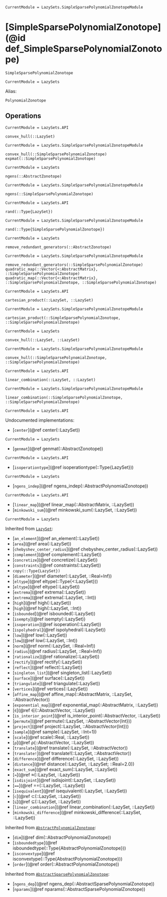 ```@meta
CurrentModule = LazySets.SimpleSparsePolynomialZonotopeModule
```

# [SimpleSparsePolynomialZonotope](@id def_SimpleSparsePolynomialZonotope)

```@docs
SimpleSparsePolynomialZonotope
```

```@meta
CurrentModule = LazySets
```

Alias:

```@docs
PolynomialZonotope
```

## Operations

```@meta
CurrentModule = LazySets.API
```
```@docs; canonical=false
convex_hull(::LazySet)
```
```@meta
CurrentModule = LazySets.SimpleSparsePolynomialZonotopeModule
```
```@docs
convex_hull(::SimpleSparsePolynomialZonotope)
expmat(::SimpleSparsePolynomialZonotope)
```
```@meta
CurrentModule = LazySets
```
```@docs; canonical=false
ngens(::AbstractZonotope)
```
```@meta
CurrentModule = LazySets.SimpleSparsePolynomialZonotopeModule
```
```@docs
ngens(::SimpleSparsePolynomialZonotope)
```
```@meta
CurrentModule = LazySets.API
```
```@docs; canonical=false
rand(::Type{LazySet})
```
```@meta
CurrentModule = LazySets.SimpleSparsePolynomialZonotopeModule
```
```@docs
rand(::Type{SimpleSparsePolynomialZonotope})
```
```@meta
CurrentModule = LazySets
```
```@docs; canonical=false
remove_redundant_generators(::AbstractZonotope)
```
```@meta
CurrentModule = LazySets.SimpleSparsePolynomialZonotopeModule
```
```@docs
remove_redundant_generators(::SimpleSparsePolynomialZonotope)
quadratic_map(::Vector{<:AbstractMatrix}, ::SimpleSparsePolynomialZonotope)
quadratic_map(::Vector{<:AbstractMatrix}, ::SimpleSparsePolynomialZonotope, ::SimpleSparsePolynomialZonotope)
```
```@meta
CurrentModule = LazySets.API
```
```@docs; canonical=false
cartesian_product(::LazySet, ::LazySet)
```
```@meta
CurrentModule = LazySets.SimpleSparsePolynomialZonotopeModule
```
```@docs
cartesian_product(::SimpleSparsePolynomialZonotope, ::SimpleSparsePolynomialZonotope)
```
```@meta
CurrentModule = LazySets
```
```@docs; canonical=false
convex_hull(::LazySet, ::LazySet)
```
```@meta
CurrentModule = LazySets.SimpleSparsePolynomialZonotopeModule
```
```@docs
convex_hull(::SimpleSparsePolynomialZonotope, ::SimpleSparsePolynomialZonotope)
```
```@meta
CurrentModule = LazySets.API
```
```@docs; canonical=false
linear_combination(::LazySet, ::LazySet)
```
```@meta
CurrentModule = LazySets.SimpleSparsePolynomialZonotopeModule
```
```@docs
linear_combination(::SimpleSparsePolynomialZonotope, ::SimpleSparsePolynomialZonotope)
```

```@meta
CurrentModule = LazySets.API
```

Undocumented implementations:

* [`center`](@ref center(::LazySet))
```@meta
CurrentModule = LazySets
```
* [`genmat`](@ref genmat(::AbstractZonotope))
```@meta
CurrentModule = LazySets.API
```
* [`isoperationtype`](@ref isoperationtype(::Type{LazySet}))
```@meta
CurrentModule = LazySets
```
* [`ngens_indep`](@ref ngens_indep(::AbstractPolynomialZonotope))
```@meta
CurrentModule = LazySets.API
```
* [`linear_map`](@ref linear_map(::AbstractMatrix, ::LazySet))
* [`minkowski_sum`](@ref minkowski_sum(::LazySet, ::LazySet))

```@meta
CurrentModule = LazySets
```

Inherited from [`LazySet`](@ref):
* [`an_element`](@ref an_element(::LazySet))
* [`area`](@ref area(::LazySet))
* [`chebyshev_center_radius`](@ref chebyshev_center_radius(::LazySet))
* [`complement`](@ref complement(::LazySet))
* [`concretize`](@ref concretize(::LazySet))
* [`constraints`](@ref constraints(::LazySet))
* `copy(::Type{LazySet})`
* [`diameter`](@ref diameter(::LazySet, ::Real=Inf))
* [`eltype`](@ref eltype(::Type{<:LazySet}))
* [`eltype`](@ref eltype(::LazySet))
* [`extrema`](@ref extrema(::LazySet))
* [`extrema`](@ref extrema(::LazySet, ::Int))
* [`high`](@ref high(::LazySet))
* [`high`](@ref high(::LazySet, ::Int))
* [`isbounded`](@ref isbounded(::LazySet))
* [`isempty`](@ref isempty(::LazySet))
* [`isoperation`](@ref isoperation(::LazySet))
* [`ispolyhedral`](@ref ispolyhedral(::LazySet))
* [`low`](@ref low(::LazySet))
* [`low`](@ref low(::LazySet, ::Int))
* [`norm`](@ref norm(::LazySet, ::Real=Inf))
* [`radius`](@ref radius(::LazySet, ::Real=Inf))
* [`rationalize`](@ref rationalize(::LazySet))
* [`rectify`](@ref rectify(::LazySet))
* [`reflect`](@ref reflect(::LazySet))
* [`singleton_list`](@ref singleton_list(::LazySet))
* [`surface`](@ref surface(::LazySet))
* [`triangulate`](@ref triangulate(::LazySet))
* [`vertices`](@ref vertices(::LazySet))
* [`affine_map`](@ref affine_map(::AbstractMatrix, ::LazySet, ::AbstractVector))
* [`exponential_map`](@ref exponential_map(::AbstractMatrix, ::LazySet))
* [`∈`](@ref ∈(::AbstractVector, ::LazySet))
* [`is_interior_point`](@ref is_interior_point(::AbstractVector, ::LazySet))
* [`permute`](@ref permute(::LazySet, ::AbstractVector{Int}))
* [`project`](@ref project(::LazySet, ::AbstractVector{Int}))
* [`sample`](@ref sample(::LazySet, ::Int=1))
* [`scale`](@ref scale(::Real, ::LazySet))
* [`ρ`](@ref ρ(::AbstractVector, ::LazySet))
* [`translate`](@ref translate(::LazySet, ::AbstractVector))
* [`translate!`](@ref translate!(::LazySet, ::AbstractVector))
* [`difference`](@ref difference(::LazySet, ::LazySet))
* [`distance`](@ref distance(::LazySet, ::LazySet; ::Real=2.0))
* [`exact_sum`](@ref exact_sum(::LazySet, ::LazySet))
* [`≈`](@ref ≈(::LazySet, ::LazySet))
* [`isdisjoint`](@ref isdisjoint(::LazySet, ::LazySet))
* [`==`](@ref ==(::LazySet, ::LazySet))
* [`isequivalent`](@ref isequivalent(::LazySet, ::LazySet))
* [`⊂`](@ref ⊂(::LazySet, ::LazySet))
* [`⊆`](@ref ⊆(::LazySet, ::LazySet))
* [`linear_combination`](@ref linear_combination(::LazySet, ::LazySet))
* [`minkowski_difference`](@ref minkowski_difference(::LazySet, ::LazySet))

Inherited from [`AbstractPolynomialZonotope`](@ref):
* [`dim`](@ref dim(::AbstractPolynomialZonotope))
* [`isboundedtype`](@ref isboundedtype(::Type{AbstractPolynomialZonotope}))
* [`isconvextype`](@ref isconvextype(::Type{AbstractPolynomialZonotope}))
* [`order`](@ref order(::AbstractPolynomialZonotope))

Inherited from [`AbstractSparsePolynomialZonotope`](@ref):
* [`ngens_dep`](@ref ngens_dep(::AbstractSparsePolynomialZonotope))
* [`nparams`](@ref nparams(::AbstractSparsePolynomialZonotope))
